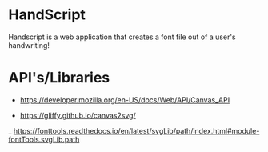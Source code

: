 # HandScript
Handscript is a web application that creates a font file out of a user's handwriting!

# API's/Libraries
- https://developer.mozilla.org/en-US/docs/Web/API/Canvas_API

- https://gliffy.github.io/canvas2svg/

_ https://fonttools.readthedocs.io/en/latest/svgLib/path/index.html#module-fontTools.svgLib.path
